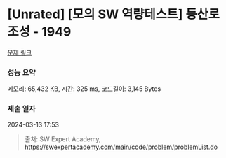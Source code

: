 # [Unrated] [모의 SW 역량테스트] 등산로 조성 - 1949 

[문제 링크](https://swexpertacademy.com/main/code/problem/problemDetail.do?contestProbId=AV5PoOKKAPIDFAUq) 

### 성능 요약

메모리: 65,432 KB, 시간: 325 ms, 코드길이: 3,145 Bytes

### 제출 일자

2024-03-13 17:53



> 출처: SW Expert Academy, https://swexpertacademy.com/main/code/problem/problemList.do